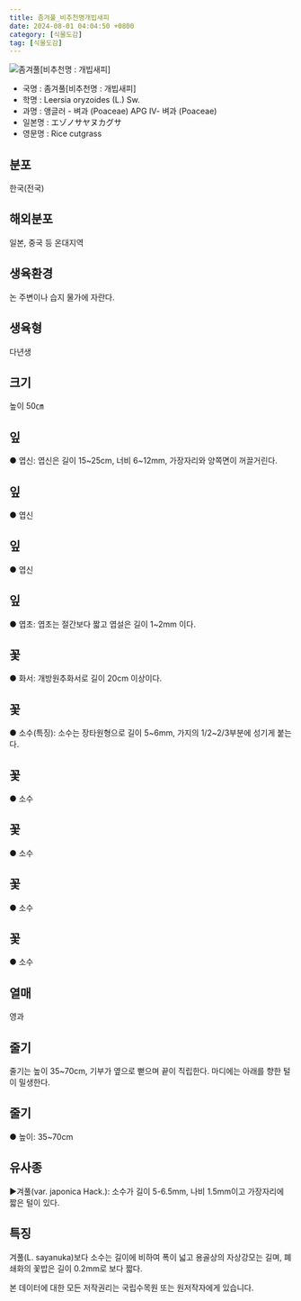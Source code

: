 ```yaml
---
title: 좀겨풀_비추천명개빕새피
date: 2024-08-01 04:04:50 +0800
category: [식물도감]
tag: [식물도감]
---
```




![좀겨풀[비추천명 : 개빕새피]](/fileUpload/plants/basic/Gramineae/Leersia/14542/14542_20160802161436756files_th2.jpg)
- 국명 : 좀겨풀[비추천명 : 개빕새피]
- 학명 : Leersia oryzoides (L.) Sw.
- 과명 : 앵글러 - 벼과 (Poaceae) APG Ⅳ- 벼과 (Poaceae)
- 일본명 : エゾノサヤヌカグサ
- 영문명 : Rice cutgrass


## 분포
한국(전국)
## 해외분포
일본, 중국 등 온대지역
## 생육환경
논 주변이나 습지 물가에 자란다.
## 생육형
다년생
## 크기
높이 50㎝
## 잎
● 엽신: 엽신은 길이 15~25cm, 너비 6~12mm, 가장자리와 양쪽면이 꺼끌거린다.
## 잎
● 엽신
## 잎
● 엽신
## 잎
● 엽초: 엽초는 절간보다 짧고 엽설은 길이 1~2mm 이다.
## 꽃
● 화서: 개방원추화서로 길이 20cm 이상이다.
## 꽃
● 소수(특징): 소수는 장타원형으로 길이 5~6mm, 가지의 1/2~2/3부분에 성기게 붙는다. 
## 꽃
● 소수
## 꽃
● 소수
## 꽃
● 소수
## 꽃
● 소수
## 열매
영과
## 줄기
줄기는 높이 35~70cm, 기부가 옆으로 뻗으며 끝이 직립한다. 마디에는 아래를 향한 털이 밀생한다.
## 줄기
● 높이: 35~70cm
## 유사종
▶겨풀(var. japonica Hack.): 소수가 길이 5-6.5mm, 나비 1.5mm이고 가장자리에 짧은 털이 있다.
## 특징
겨풀(L. sayanuka)보다 소수는 길이에 비하여 폭이 넓고 용골상의 자상강모는 길며, 폐쇄화의 꽃밥은 길이 0.2mm로 보다 짧다.






본 데이터에 대한 모든 저작권리는 국립수목원 또는 원저작자에게 있습니다.
